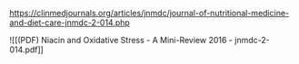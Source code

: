 
https://clinmedjournals.org/articles/jnmdc/journal-of-nutritional-medicine-and-diet-care-jnmdc-2-014.php

![[(PDF) Niacin and Oxidative Stress - A Mini-Review 2016 - jnmdc-2-014.pdf]]
